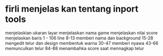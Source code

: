 # firli menjelas kan tentang inport tools 
menjelaskian ukaran layar 
menjelaskan nama game
menjelaskan nilai score
menjelaskan baris 1 - 106
line 8-13 memberi nama dan background
15-28 mengedit telur dan design
membentuk warna
30-47 memberi nyawa
43-66 memunculkan telur
84-88 menambahka score saat mennagkap telur
